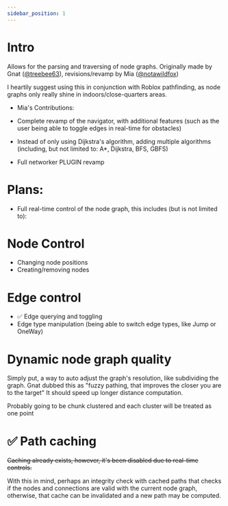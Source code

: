 ```yaml
---
sidebar_position: 1
---
```


# Intro
Allows for the parsing and traversing of node graphs.
Originally made by Gnat ([@treebee63](https://www.roblox.com/users/9735417/profile)), revisions/revamp by Mia ([@notawildfox](https://www.roblox.com/users/124963457/profile))

I heartily suggest using this in conjunction with Roblox pathfinding, as
node graphs only really shine in indoors/close-quarters areas.

- Mia's Contributions:

- Complete revamp of the navigator, with additional features (such as the user being able to toggle edges in real-time for obstacles)
- Instead of only using Dijkstra's algorithm, adding multiple algorithms (including, but not limited to: A*, Dijkstra, BFS, GBFS)
- Full networker PLUGIN revamp

# Plans:
- Full real-time control of the node graph, this includes (but is not limited to):

# Node Control
- Changing node positions
- Creating/removing nodes
			
# Edge control
- ✅ Edge querying and toggling
- Edge type manipulation (being able to switch edge types, like Jump or OneWay)

# Dynamic node graph quality

Simply put, a way to auto adjust the graph's resolution, like subdividing the graph.
Gnat dubbed this as "fuzzy pathing, that improves the closer you are to the target"
It should speed up longer distance computation.
			
Probably going to be chunk clustered and each cluster will be treated as one point

# ✅ Path caching
~~Caching already exists, however, it's been disabled due to real-time controls.~~

With this in mind, perhaps an integrity check with cached paths that checks if the nodes and
connections are valid with the current node graph, otherwise, that cache can be invalidated and
a new path may be computed.
